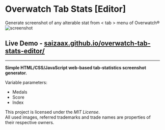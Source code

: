 # Overwatch Tab Stats [Editor]
Generate screenshot of any alterable stat from < tab > menu of Overwatch®
![screenshot](https://i.imgur.com/5b2CBdr.png)
## Live Demo - [saizaax.github.io/overwatch-tab-stats-editor/](https://saizaax.github.io/overwatch-tab-stats-editor/)
---
**Simple HTML/CSS/JavaScript web-based tab-statistics screenshot generator.**

Variable parameters:
- Medals
- Score
- Index

This project is licensed under the *MIT License*.\
All used images, referred trademarks and trade names are properties of their respective owners.
